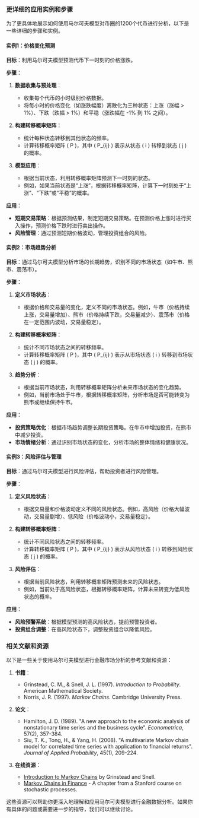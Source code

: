 ### 更详细的应用实例和步骤

为了更具体地展示如何使用马尔可夫模型对币圈的1200个代币进行分析，以下是一些详细的步骤和实例。

#### 实例1：价格变化预测

**目标**：利用马尔可夫模型预测代币下一时刻的价格涨跌。

**步骤**：

1. **数据收集与预处理**：
   - 收集每个代币的小时级别价格数据。
   - 将每小时的价格变化（如涨跌幅度）离散化为三种状态：上涨（涨幅 > 1%）、下跌（跌幅 > 1%）和平稳（涨跌幅在 -1% 到 1% 之间）。

2. **构建转移概率矩阵**：
   - 统计每种状态转移到其他状态的频率。
   - 计算转移概率矩阵 \( P \)，其中 \( P_{ij} \) 表示从状态 \( i \) 转移到状态 \( j \) 的概率。

3. **模型应用**：
   - 根据当前状态，利用转移概率矩阵预测下一时刻的状态。
   - 例如，如果当前状态是“上涨”，根据转移概率矩阵，计算下一时刻处于“上涨”、“下跌”或“平稳”的概率。

**应用**：
- **短期交易策略**：根据预测结果，制定短期交易策略。在预测价格上涨时进行买入操作，预测价格下跌时进行卖出操作。
- **风险管理**：通过预测短期价格波动，管理投资组合的风险。

#### 实例2：市场趋势分析

**目标**：通过马尔可夫模型分析市场的长期趋势，识别不同的市场状态（如牛市、熊市、震荡市）。

**步骤**：

1. **定义市场状态**：
   - 根据价格和交易量的变化，定义不同的市场状态。例如，牛市（价格持续上涨，交易量增加）、熊市（价格持续下跌，交易量减少）、震荡市（价格在一定范围内波动，交易量稳定）。

2. **构建转移概率矩阵**：
   - 统计不同市场状态之间的转移频率。
   - 计算转移概率矩阵 \( P \)，其中 \( P_{ij} \) 表示从市场状态 \( i \) 转移到市场状态 \( j \) 的概率。

3. **趋势分析**：
   - 根据当前市场状态，利用转移概率矩阵分析未来市场状态的变化趋势。
   - 例如，当前市场处于牛市，根据转移概率矩阵，分析市场是否可能转变为熊市或继续保持牛市。

**应用**：
- **投资策略优化**：根据市场趋势调整长期投资策略。在牛市中增加投资，在熊市中减少投资。
- **市场情绪分析**：通过识别市场状态的变化，分析市场的整体情绪和健康状况。

#### 实例3：风险评估与管理

**目标**：通过马尔可夫模型进行风险评估，帮助投资者进行风险管理。

**步骤**：

1. **定义风险状态**：
   - 根据交易量和价格波动定义不同的风险状态。例如，高风险（价格大幅波动，交易量剧增）、低风险（价格波动小，交易量稳定）。

2. **构建转移概率矩阵**：
   - 统计不同风险状态之间的转移频率。
   - 计算转移概率矩阵 \( P \)，其中 \( P_{ij} \) 表示从风险状态 \( i \) 转移到风险状态 \( j \) 的概率。

3. **风险评估**：
   - 根据当前风险状态，利用转移概率矩阵预测未来的风险状态。
   - 例如，当前处于高风险状态，根据转移概率矩阵，计算未来转变为低风险状态的概率。

**应用**：
- **风险预警系统**：根据模型预测的高风险状态，提前预警投资者。
- **投资组合调整**：在高风险状态下，调整投资组合以降低风险。

### 相关文献和资源

以下是一些关于使用马尔可夫模型进行金融市场分析的参考文献和资源：

1. **书籍**：
   - Grinstead, C. M., & Snell, J. L. (1997). *Introduction to Probability*. American Mathematical Society.
   - Norris, J. R. (1997). *Markov Chains*. Cambridge University Press.

2. **论文**：
   - Hamilton, J. D. (1989). "A new approach to the economic analysis of nonstationary time series and the business cycle". *Econometrica*, 57(2), 357-384.
   - Siu, T. K., Tong, H., & Yang, H. (2008). "A multivariate Markov chain model for correlated time series with application to financial returns". *Journal of Applied Probability*, 45(1), 209-224.

3. **在线资源**：
   - [Introduction to Markov Chains](https://www.dartmouth.edu/~chance/teaching_aids/books_articles/probability_book/Chapter11.pdf) by Grinstead and Snell.
   - [Markov Chains in Finance](https://web.stanford.edu/class/archive/engr/engr298/engr298.1196/chap4.pdf) - A chapter from a Stanford course on stochastic processes.

这些资源可以帮助你更深入地理解和应用马尔可夫模型进行金融数据分析。如果你有具体的问题或需要进一步的指导，我们可以继续讨论。